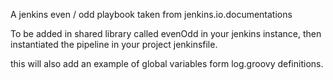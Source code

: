 
A jenkins even / odd playbook taken from  jenkins.io.documentations

To be added in shared library called evenOdd in your jenkins instance, then instantiated the pipeline in your project jenkinsfile.

this will also add an example of global variables form log.groovy definitions.
